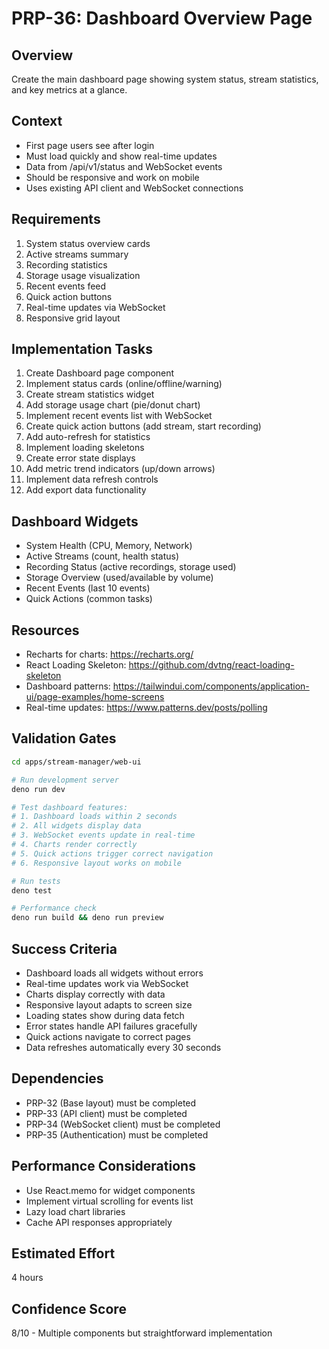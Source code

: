 # PRP-36: Dashboard Overview Page

## Overview
Create the main dashboard page showing system status, stream statistics, and key metrics at a glance.

## Context
- First page users see after login
- Must load quickly and show real-time updates
- Data from /api/v1/status and WebSocket events
- Should be responsive and work on mobile
- Uses existing API client and WebSocket connections

## Requirements
1. System status overview cards
2. Active streams summary
3. Recording statistics
4. Storage usage visualization
5. Recent events feed
6. Quick action buttons
7. Real-time updates via WebSocket
8. Responsive grid layout

## Implementation Tasks
1. Create Dashboard page component
2. Implement status cards (online/offline/warning)
3. Create stream statistics widget
4. Add storage usage chart (pie/donut chart)
5. Implement recent events list with WebSocket
6. Create quick action buttons (add stream, start recording)
7. Add auto-refresh for statistics
8. Implement loading skeletons
9. Create error state displays
10. Add metric trend indicators (up/down arrows)
11. Implement data refresh controls
12. Add export data functionality

## Dashboard Widgets
- System Health (CPU, Memory, Network)
- Active Streams (count, health status)
- Recording Status (active recordings, storage used)
- Storage Overview (used/available by volume)
- Recent Events (last 10 events)
- Quick Actions (common tasks)

## Resources
- Recharts for charts: https://recharts.org/
- React Loading Skeleton: https://github.com/dvtng/react-loading-skeleton
- Dashboard patterns: https://tailwindui.com/components/application-ui/page-examples/home-screens
- Real-time updates: https://www.patterns.dev/posts/polling

## Validation Gates
```bash
cd apps/stream-manager/web-ui

# Run development server
deno run dev

# Test dashboard features:
# 1. Dashboard loads within 2 seconds
# 2. All widgets display data
# 3. WebSocket events update in real-time
# 4. Charts render correctly
# 5. Quick actions trigger correct navigation
# 6. Responsive layout works on mobile

# Run tests
deno test

# Performance check
deno run build && deno run preview
```

## Success Criteria
- Dashboard loads all widgets without errors
- Real-time updates work via WebSocket
- Charts display correctly with data
- Responsive layout adapts to screen size
- Loading states show during data fetch
- Error states handle API failures gracefully
- Quick actions navigate to correct pages
- Data refreshes automatically every 30 seconds

## Dependencies
- PRP-32 (Base layout) must be completed
- PRP-33 (API client) must be completed
- PRP-34 (WebSocket client) must be completed
- PRP-35 (Authentication) must be completed

## Performance Considerations
- Use React.memo for widget components
- Implement virtual scrolling for events list
- Lazy load chart libraries
- Cache API responses appropriately

## Estimated Effort
4 hours

## Confidence Score
8/10 - Multiple components but straightforward implementation
